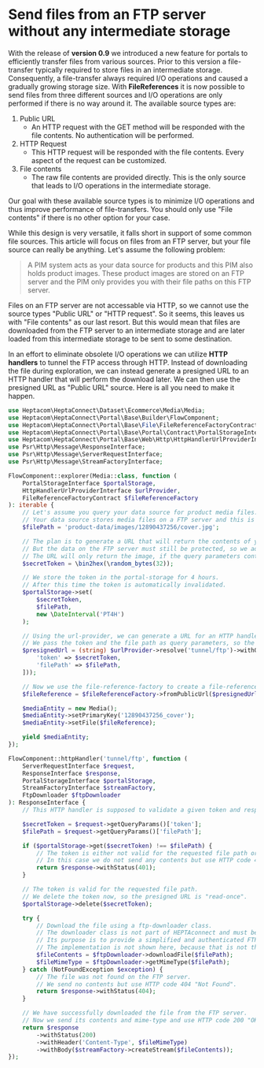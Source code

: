 # Send files from an FTP server without any intermediate storage

With the release of **version 0.9** we introduced a new feature for portals to efficiently transfer files from various sources.
Prior to this version a file-transfer typically required to store files in an intermediate storage.
Consequently, a file-transfer always required I/O operations and caused a gradually growing storage size.
With **FileReferences** it is now possible to send files from three different sources and I/O operations are only performed if there is no way around it.
The available source types are:

1. Public URL
    - An HTTP request with the GET method will be responded with the file contents.
      No authentication will be performed.
2. HTTP Request
    - This HTTP request will be responded with the file contents.
      Every aspect of the request can be customized.
3. File contents
    - The raw file contents are provided directly.
      This is the only source that leads to I/O operations in the intermediate storage.

Our goal with these available source types is to minimize I/O operations and thus improve performance of file-transfers.
You should only use "File contents" if there is no other option for your case.

While this design is very versatile, it falls short in support of some common file sources.
This article will focus on files from an FTP server, but your file source can really be anything.
Let's assume the following problem:

> A PIM system acts as your data source for products and this PIM also holds product images.
> These product images are stored on an FTP server and the PIM only provides you with their file paths on this FTP server.

Files on an FTP server are not accessable via HTTP, so we cannot use the source types "Public URL" or "HTTP request".
So it seems, this leaves us with "File contents" as our last resort.
But this would mean that files are downloaded from the FTP server to an intermediate storage and are later loaded from this intermediate storage to be sent to some destination.

In an effort to eliminate obsolete I/O operations we can utilize **HTTP handlers** to tunnel the FTP access through HTTP.
Instead of downloading the file during exploration, we can instead generate a presigned URL to an HTTP handler that will perform the download later.
We can then use the presigned URL as "Public URL" source.
Here is all you need to make it happen.

```php
use Heptacom\HeptaConnect\Dataset\Ecommerce\Media\Media;
use Heptacom\HeptaConnect\Portal\Base\Builder\FlowComponent;
use Heptacom\HeptaConnect\Portal\Base\File\FileReferenceFactoryContract;
use Heptacom\HeptaConnect\Portal\Base\Portal\Contract\PortalStorageInterface;
use Heptacom\HeptaConnect\Portal\Base\Web\Http\HttpHandlerUrlProviderInterface;
use Psr\Http\Message\ResponseInterface;
use Psr\Http\Message\ServerRequestInterface;
use Psr\Http\Message\StreamFactoryInterface;

FlowComponent::explorer(Media::class, function (
    PortalStorageInterface $portalStorage,
    HttpHandlerUrlProviderInterface $urlProvider,
    FileReferenceFactoryContract $fileReferenceFactory
): iterable {
    // Let's assume you query your data source for product media files.
    // Your data source stores media files on a FTP server and this is the file path you get.
    $filePath = 'product-data/images/12890437256/cover.jpg';

    // The plan is to generate a URL that will return the contents of your media file.
    // But the data on the FTP server must still be protected, so we add a secret token to the URL.
    // The URL will only return the image, if the query parameters contain a valid token.
    $secretToken = \bin2hex(\random_bytes(32));

    // We store the token in the portal-storage for 4 hours.
    // After this time the token is automatically invalidated.
    $portalStorage->set(
        $secretToken,
        $filePath,
        new \DateInterval('PT4H')
    );

    // Using the url-provider, we can generate a URL for an HTTP handler called "tunnel/ftp".
    // We pass the token and the file path as query parameters, so the HTTP handler can work with them.
    $presignedUrl = (string) $urlProvider->resolve('tunnel/ftp')->withQuery(\http_build_query([
        'token' => $secretToken,
        'filePath' => $filePath,
    ]));

    // Now we use the file-reference-factory to create a file-reference from our newly generated URL.
    $fileReference = $fileReferenceFactory->fromPublicUrl($presignedUrl);

    $mediaEntity = new Media();
    $mediaEntity->setPrimaryKey('12890437256_cover');
    $mediaEntity->setFile($fileReference);

    yield $mediaEntity;
});

FlowComponent::httpHandler('tunnel/ftp', function (
    ServerRequestInterface $request,
    ResponseInterface $response,
    PortalStorageInterface $portalStorage,
    StreamFactoryInterface $streamFactory,
    FtpDownloader $ftpDownloader
): ResponseInterface {
    // This HTTP handler is supposed to validate a given token and respond with the contents of the requested file path.

    $secretToken = $request->getQueryParams()['token'];
    $filePath = $request->getQueryParams()['filePath'];

    if ($portalStorage->get($secretToken) !== $filePath) {
        // The token is either not valid for the requested file path or has already expired.
        // In this case we do not send any contents but use HTTP code 401 "Unauthorized".
        return $response->withStatus(401);
    }

    // The token is valid for the requested file path.
    // We delete the token now, so the presigned URL is "read-once".
    $portalStorage->delete($secretToken);

    try {
        // Download the file using a ftp-downloader class.
        // The downloader class is not part of HEPTAconnect and must be provided by your portal.
        // Its purpose is to provide a simplified and authenticated FTP client.
        // The implementation is not shown here, because that is not the focus of this example.
        $fileContents = $ftpDownloader->downloadFile($filePath);
        $fileMimeType = $ftpDownloader->getMimeType($filePath);
    } catch (NotFoundException $exception) {
        // The file was not found on the FTP server.
        // We send no contents but use HTTP code 404 "Not Found".
        return $response->withStatus(404);
    }

    // We have successfully downloaded the file from the FTP server.
    // Now we send its contents and mime-type and use HTTP code 200 "OK".
    return $response
        ->withStatus(200)
        ->withHeader('Content-Type', $fileMimeType)
        ->withBody($streamFactory->createStream($fileContents));
});
```
